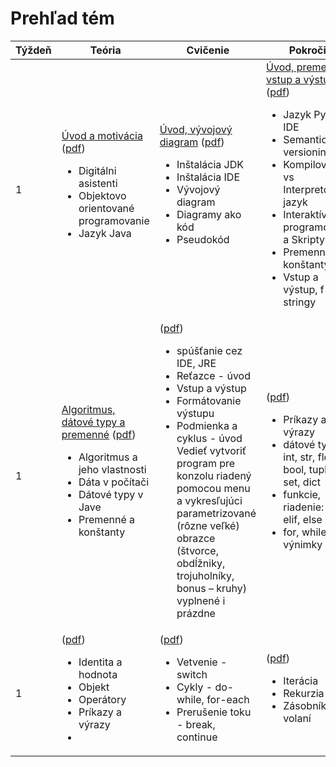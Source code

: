 # Prehľad tém

<table >
<thead>
<tr>
<th>Týždeň</th>
<th>Teória</th>
<th>Cvičenie</th>
<th>Pokročilí</th>
</tr>
</thead>
<tbody >
<tr >
<td width=10%>1</td>
<td width=30%>
<a href="../teoria-3/t01-uvod">Úvod a motivácia</a> (<a href="../assets/t01w.pdf">pdf</a>)
<ul>
<li>Digitálni asistenti</li>
<li>Objektovo orientované programovanie</li>
<li>Jazyk Java</li>
</ul>
</td>
<td width=30%>
<a href="../cvicenie-3/c01-uvod">Úvod, vývojový diagram</a> (<a href="../assets/c01w.pdf">pdf</a>)
<ul>
<li>Inštalácia JDK</li>
<li>Inštalácia IDE</li>
<li>Vývojový diagram</li>
<li>Diagramy ako kód</li>
<li>Pseudokód</li>
</ul>
</td>
<td width=30%>
<a href="../pokrocili-3/p01-uvod">Úvod, premenné, vstup a výstup</a> (<a href="../assets/p01w.pdf">pdf</a>)
<ul>
<li>Jazyk Python, IDE</li>
<li>Semantic versioning</li>
<li>Kompilovaný vs Interpretovaný jazyk</li>
<li>Interaktívne programovanie a Skripty</li>
<li>Premenné a konštanty</li>
<li>Vstup a výstup, f-stringy</li>
</ul>
</td>
</tr>
<tr >
<td width=10%>1</td>
<td width=30%>
<a href="../teoria-3/t02-opakovanie">Algoritmus, dátové typy a premenné</a> (<a href="../assets/t02w.pdf">pdf</a>)
<ul>
<li>Algoritmus a jeho vlastnosti</li>
<li>Dáta v počítači</li>
<li>Dátové typy v Jave</li>
<li>Premenné a konštanty</li>
</ul>
</td>
<td width=30%>
<a href="../cvicenie-3/c02-uvod"></a> (<a href="../assets/c02.pdf">pdf</a>)
<ul>
<li>spúšťanie cez IDE, JRE</li>
<li>Reťazce - úvod</li>
<li>Vstup a výstup</li>
<li>Formátovanie výstupu</li>
<li>Podmienka a cyklus - úvod</li>
Vedieť vytvoriť program pre konzolu riadený pomocou menu a vykresľujúci parametrizované (rôzne veľké) obrazce (štvorce, obdĺžniky, trojuholníky, bonus – kruhy) vyplnené i prázdne
</ul>
</td>
<td width=30%>
<a href="../pokrocili-3/p02-opakovanie"></a> (<a href="../assets/p02w.pdf">pdf</a>)
<ul>
<li>Príkazy a výrazy</li>
<li>dátové typy: int, str, float, bool, tuple, list, set, dict</li>
<li>funkcie, riadenie: if, elif, else</li>
<li>for, while, výnimky</li>
</ul>
</td>
</tr>
<tr >
<td width=10%>1</td>
<td width=30%>
<a href="../teoria-3/t03-opakovanie"></a> (<a href="../assets/t03.pdf">pdf</a>)
<ul>
<li>Identita a hodnota</li>
<li>Objekt</li>
<li>Operátory</li>
<li>Príkazy a výrazy</li>
<li></li>
</ul>
</td>
<td width=30%>
<a href="../cvicenie-3/c03-uvod"></a> (<a href="../assets/c03.pdf">pdf</a>)
<ul>
<li>Vetvenie - switch</li>
<li>Cykly - do-while, for-each</li>
<li>Prerušenie toku - break, continue</li>
</ul>
</td>
<td width=30%>
<a href="../pokrocili-3/p03-uvod"></a> (<a href="../assets/p03.pdf">pdf</a>)
<ul>
<li>Iterácia</li>
<li>Rekurzia</li>
<li>Zásobník volaní</li>
</ul>
</td>
</tr>
</tbody>
</table>
